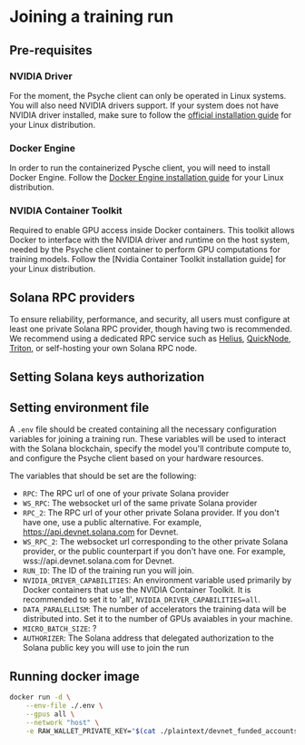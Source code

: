 # Joining a training run

## Pre-requisites

### NVIDIA Driver

For the moment, the Psyche client can only be operated in Linux systems. You will also need NVIDIA drivers support.
If your system does not have NVIDIA driver installed, make sure to follow the [official installation guide](https://docs.nvidia.com/datacenter/tesla/driver-installation-guide/) for your Linux distribution.

### Docker Engine

In order to run the containerized Pysche client, you will need to install Docker Engine. Follow the [Docker Engine installation guide](https://docs.docker.com/engine/install/) for your Linux distribution.

### NVIDIA Container Toolkit

Required to enable GPU access inside Docker containers. This toolkit allows Docker to interface with the NVIDIA driver and runtime on the host system, needed by the Psyche client container to perform GPU computations for training models. Follow the [Nvidia Container Toolkit installation guide] for your Linux distribution.

## Solana RPC providers

To ensure reliability, performance, and security, all users must configure at least one private Solana RPC provider, though having two is recommended.
We recommend using a dedicated RPC service such as [Helius](https://www.helius.dev/), [QuickNode](https://www.quicknode.com/), [Triton](https://triton.one/), or self-hosting your own Solana RPC node.

## Setting Solana keys authorization

## Setting environment file

A `.env` file should be created containing all the necessary configuration variables for joining a training run. These variables will be used to interact with the Solana blockchain, specify the model you'll contribute compute to, and configure the Psyche client based on your hardware resources.

The variables that should be set are the following:

- `RPC`: The RPC url of one of your private Solana provider
- `WS_RPC`: The websocket url of the same private Solana provider
- `RPC_2`: The RPC url of your other private Solana provider. If you don't have one, use a public alternative. For example, https://api.devnet.solana.com for Devnet.
- `WS_RPC_2`: The websocket url corresponding to the other private Solana provider, or the public counterpart if you don't have one. For example, wss://api.devnet.solana.com for Devnet.
- `RUN_ID`: The ID of the training run you will join.
- `NVIDIA_DRIVER_CAPABILITIES`: An environment variable used primarily by Docker containers that use the NVIDIA Container Toolkit. It is recommended to set it to 'all', `NVIDIA_DRIVER_CAPABILITIES=all`.
- `DATA_PARALELLISM`: The number of accelerators the training data will be distributed into. Set it to the number of GPUs avaiables in your machine.
- `MICRO_BATCH_SIZE`: ?
- `AUTHORIZER`: The Solana address that delegated authorization to the Solana public key you will use to join the run

## Running docker image

```bash
docker run -d \
    --env-file ./.env \
    --gpus all \
    --network "host" \
    -e RAW_WALLET_PRIVATE_KEY="$(cat ./plaintext/devnet_funded_accounts/keypair_1.json)" \ nousresearch/psyche-client:latest
```
